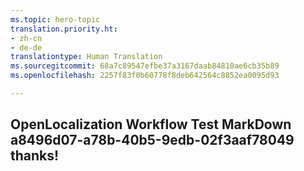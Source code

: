 ```yaml
---
ms.topic: hero-topic
translation.priority.ht:
- zh-cn
- de-de
translationtype: Human Translation
ms.sourcegitcommit: 68a7c89547efbe37a3167daab84810ae6cb35b89
ms.openlocfilehash: 2257f83f0b60778f8deb642564c8852ea0095d93

---
```

## OpenLocalization Workflow Test MarkDown a8496d07-a78b-40b5-9edb-02f3aaf78049 thanks!



<!--HONumber=Aug16_HO3-->


